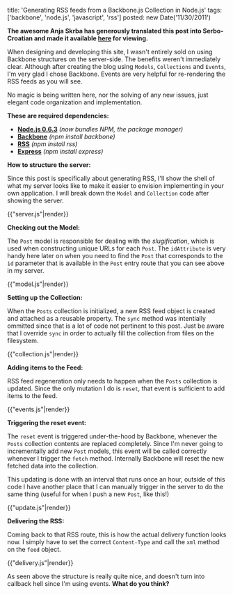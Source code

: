title: 'Generating RSS feeds from a Backbone.js Collection in Node.js'
tags: ['backbone', 'node.js', 'javascript', 'rss']
posted: new Date('11/30/2011')

**The awesome Anja Skrba has generously translated this post into
Serbo-Croatian and made it available
[here](http://science.webhostinggeeks.com/rss-povratne-informacije) for
viewing.**

When designing and developing this site, I wasn't entirely sold on using
Backbone structures on the server-side. The benefits weren't immediately
clear.  Although after creating the blog using `Models`, `Collections` and 
`Events`, I'm very glad I chose Backbone.  Events are very helpful for
re-rendering the RSS feeds as you will see.

No magic is being written here, nor the solving of any new issues, just
elegant code organization and implementation.

__These are required dependencies:__

* **[Node.js 0.6.3](http://nodejs.org)** _(now bundles NPM, the package manager)_
* **[Backbone](http://backbonejs.org)** _(npm install backbone)_
* **[RSS](https://github.com/dylang/node-rss)** _(npm install rss)_
* **[Express](http://expressjs.com/)** _(npm install express)_

__How to structure the server:__

Since this post is specifically about generating RSS, I'll show the shell
of what my server looks like to make it easier to envision implementing in
your own application.  I will break down the `Model` and `Collection` code after
showing the server.

{{"server.js"|render}}

__Checking out the Model:__

The `Post` model is responsible for dealing with the _slugification_, which is
used when constructing unique URLs for each `Post`.  The `idAttribute` is very
handy here later on when you need to find the `Post` that corresponds to the
`id` parameter that is available in the `Post` entry route that you can see
above in my server.

{{"model.js"|render}}

__Setting up the Collection:__

When the `Posts` collection is initialized, a new RSS feed object is created
and attached as a reusable property.  The `sync` method was intentially ommitted
since that is a lot of code not pertinent to this post.  Just be aware that I
override `sync` in order to actually fill the collection from files on the
filesystem.

{{"collection.js"|render}}

__Adding items to the Feed:__

RSS feed regeneration only needs to happen when the `Posts` collection is
updated.  Since the only mutation I do is `reset`, that event is
sufficient to add items to the feed.

{{"events.js"|render}}

__Triggering the reset event:__

The `reset` event is triggered under-the-hood by Backbone, whenever the
`Posts` collection contents are replaced completely.  Since I'm never going to
incrementally add new `Post` models, this event will be called correctly
whenever I trigger the `fetch` method.  Internally Backbone will reset
the new fetched data into the collection.

This updating is done with an interval that runs once an hour, outside
of this code I have another place that I can manually trigger in the
server to do the same thing (useful for when I push a new `Post`, like this!)

{{"update.js"|render}}

__Delivering the RSS:__

Coming back to that RSS route, this is how the actual delivery function
looks now.  I simply have to set the correct `Content-Type` and call the `xml`
method on the `feed` object.

{{"delivery.js"|render}}

As seen above the structure is really quite nice, and doesn't turn into callback
hell since I'm using events.  __What do you think?__
